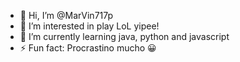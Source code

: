 - 👋 Hi, I’m @MarVin717p
- 👀 I’m interested in play LoL yipee!
- 🌱 I’m currently learning java, python and javascript
- ⚡ Fun fact: Procrastino mucho 😀

<!---
MarVin717p/MarVin717p is a ✨ special ✨ repository because its `README.md` (this file) appears on your GitHub profile.
You can click the Preview link to take a look at your changes.
--->
